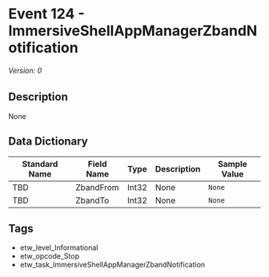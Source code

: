 # Event 124 - ImmersiveShellAppManagerZbandNotification
###### Version: 0

## Description
None

## Data Dictionary
|Standard Name|Field Name|Type|Description|Sample Value|
|---|---|---|---|---|
|TBD|ZbandFrom|Int32|None|`None`|
|TBD|ZbandTo|Int32|None|`None`|

## Tags
* etw_level_Informational
* etw_opcode_Stop
* etw_task_ImmersiveShellAppManagerZbandNotification